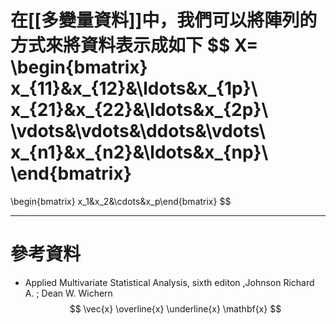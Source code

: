 在[[多變量資料]]中，我們可以將陣列的方式來將資料表示成如下
$$
X=
\begin{bmatrix}
x_{11}&x_{12}&\ldots&x_{1p}\\
x_{21}&x_{22}&\ldots&x_{2p}\\
\vdots&\vdots&\ddots&\vdots\\
x_{n1}&x_{n2}&\ldots&x_{np}\\
\end{bmatrix}
=
\begin{bmatrix}
 x_1&x_2&\cdots&x_p\end{bmatrix}
$$
- - -
# 參考資料
- Applied Multivariate Statistical Analysis, sixth editon ,Johnson Richard A. ;  Dean W. Wichern
$$
\vec{x}  \overline{x}  \underline{x} \mathbf{x}
$$